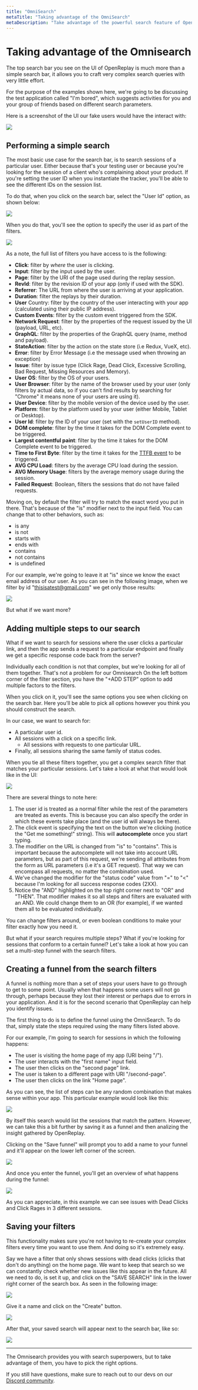 ```yaml
---
title: "OmniSearch"
metaTitle: "Taking advantage of the OmniSearch"
metaDescription: "Take advantage of the powerful search feature of OpenReplay"
---
```

# Taking advantage of the Omnisearch

The top search bar you see on the UI of OpenReplay is much more than a simple search bar, it allows you to craft very complex search queries with very little effort.

For the purpose of the examples shown here, we're going to be discussing the test application called "I'm bored", which suggests activities for you and your group of friends based on different search parameters.

Here is a screenshot of the UI our fake users would have the interact with:

![](https://i.imgur.com/6BtPzTs.png)

## Performing a simple search 
The most basic use case for the search bar, is to search sessions of a particular user. Either because that's your testing user or because you're looking for the session of a client who's complaining about your product.
If you're setting the user ID when you instantiate the tracker, you'll be able to see the different IDs on the session list.

To do that, when you click on the search bar, select the "User Id" option, as shown below:

![](https://i.imgur.com/jZU6hwG.png)

When you do that, you'll see the option to specify the user id as part of the filters. 

![](https://i.imgur.com/6Ac5cDB.png)

As a note, the full list of filters you have access to is the following:

- **Click**: filter by _where_ the user is clicking.
- **Input**: filter by the input used by the user.
- **Page**: filter by the URI of the page used during the replay session.
- **RevId**: filter by the revision ID of your app (only if used with the SDK).
- **Referrer**: The URL from where the user is arriving at your application.
- **Duration**: filter the replays by their duration.
- **User** Country: filter by the country of the user interacting with your app (calculated using their public IP address).
- **Custom Events**: filter by the custom event triggered from the SDK.
- **Network Request**: filter by the properties of the request issued by the UI (payload, URL, etc).
- **GraphQL**: filter by the properties of the GraphQL query (name, method and payload).
- **StateAction**: filter by the action on the state store (i.e Redux, VueX, etc).
- **Error**: filter by Error Message (i.e the message used when throwing an exception)
- **Issue**: filter by issue type (Click Rage, Dead Click, Excessive Scrolling, Bad Request, Missing Resources and Memory).
- **User OS**: filter by the OS of your users.
- **User Browser**: filter by the name of the browser used by your user (only filters by actual data, so if you can't find results by searching for "Chrome" it means none of your users are using it).
- **User Device**: filter by the mobile version of the device used by the user.
- **Platform**: filter by the platform used by your user (either Mobile, Tablet or Desktop).
- **User Id**: filter by the ID of your user (set with the `setUserID` method).
- **DOM complete**: filter by the time it takes for the DOM Complete event to be triggered.
- **Largest contentful paint**: filter by the time it takes for the DOM Complete event to be triggered.
- **Time to First Byte**: filter by the time it takes for the [TTFB event](https://fr.wikipedia.org/wiki/Time_to_first_byte) to be triggered.
- **AVG CPU Load**: filters by the average CPU load during the session.
- **AVG Memory Usage**: filters by the average memory usage during the session.
- **Failed Request**: Boolean, filters the sessions that do not have failed requests.

 

Moving on, by default the filter will try to match the exact word you put in there. That's because of the "is" modifier next to the input field. You can change that to other behaviors, such as:

- is any
- is not
- starts with
- ends with
- contains
- not contains
- is undefined

For our example, we're going to leave it at "is" since we know the exact email address of our user.
As you can see in the following image, when we filter by id "thisisatest@gmail.com" we get only those results:

![](https://i.imgur.com/kAjALWs.png)

But what if we want more?

## Adding multiple steps to our search
What if we want to search for sessions where the user clicks a particular link, and then the app sends a request to a particular endpoint and finally we get a specific response code back from the server?

Individually each condition is not that complex, but we're looking for all of them together.
That's not a problem for our Omnisearch 
On the left bottom corner of the filter section, you have the "+ADD STEP" option to add multiple factors to the filters.

When you click on it, you'll see the same options you see when clicking on the search bar.
Here you'll be able to pick all options however you think you should construct the search.

In our case, we want to search for:

- A particular user id.
- All sessions with a click on a specific link.
    - All sessions with requests to one particular URL.
- Finally, all sessions sharing the same family of status codes.

When you tie all these filters together, you get a complex search filter that matches your particular sessions.
Let's take a look at what that would look like in the UI:

![](https://i.imgur.com/RX9PeH3.png)

There are several things to note here:

1. The user id is treated as a normal filter while the rest of the parameters are treated as events. This is because you can also specify the order in which these events take place (and the user id will always be there).
2. The click event is specifying the text on the button we're clicking (notice the "Get me something!" string). This will **autocomplete** once you start typing.
3. The modifier on the URL is changed from "is" to "contains". This is important because the autocomplete will not take into account URL parameters, but as part of this request, we're sending all attributes from the form as URL parameters (i.e it's a GET request). That way we can encompass all requests, no matter the combination used.
4. We've changed the modifier for the "status code" value from "=" to "<" because I'm looking for all success response codes (2XX).
5. Notice the "AND" highlighted on the top right corner next to "OR" and "THEN". That modifier makes it so all steps and filters are evaluated with an AND. We could change them to an OR (for example), if we wanted them all to be evaluated individually.

You can change filters around, or even boolean conditions to make your filter exactly how you need it.

But what if your search requires multiple steps? What if you're looking for sessions that conform to a certain funnel? Let's take a look at how you can set a multi-step funnel with the search filters.

## Creating a funnel from the search filters

A funnel is nothing more than a set of steps your users have to go through to get to some point. Usually when that happens some users will not go through, perhaps because they lost their interest or perhaps due to errors in your application.
And it is for the second scenario that OpenReplay can help you identify issues.

The first thing to do is to define the funnel using the OmniSearch. To do that, simply state the steps required using the many filters listed above.

For our example, I'm going to search for sessions in which the following happens:

- The user is visiting the home page of my app (URI being "/").
- The user interacts with the "first name" input field.
- The user then clicks on the "second page" link.
- The user is taken to a different page with URI "/second-page".
- The user then clicks on the link "Home page".

As you can see, the list of steps can be any random combination that makes sense within your app.
This particular example would look like this:

![](https://i.imgur.com/uEx2yGZ.png)

By itself this search would list the sessions that match the pattern. However, we can take this a bit further by saving it as a funnel and then analizing the insight gathered by OpenReplay.

Clicking on the "Save funnel" will prompt you to add a name to your funnel and it'll appear on the lower left corner of the screen.

![](https://i.imgur.com/bt5O08M.png)

And once you enter the funnel, you'll get an overview of what happens during the funnel:

![](https://i.imgur.com/cgyJaKO.png)

As you can appreciate, in this example we can see issues with Dead Clicks and Click Rages in 3 different sessions.

## Saving your filters
This functionality makes sure you're not having to re-create your complex filters every time you want to use them.
And doing so it's extremely easy.

Say we have a filter that only shows sessions with dead clicks (clicks that don't do anything) on the home page. We want to keep that search so we can constantly check whether new issues like this appear in the future.
All we need to do, is set it up, and click on the "SAVE SEARCH" link in the lower right corner of the search box.
As seen in the following image:

![](https://i.imgur.com/b3GP8xh.png)

Give it a name and click on the "Create" button. 

![](https://i.imgur.com/TONFroV.png)

After that, your saved search will appear next to the search bar, like so:

![](https://i.imgur.com/n1GsndD.png)

---

The Omnisearch provides you with search superpowers, but to take advantage of them, you have to pick the right options.

If you still have questions, make sure to reach out to our devs on our [Discord community](https://discord.openreplay.com/).
